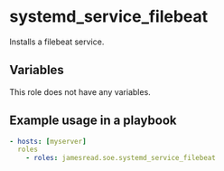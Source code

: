 # systemd_service_filebeat

Installs a filebeat service.
## Variables
This role does not have any variables.


## Example usage in a playbook

```yaml
- hosts: [myserver]
  roles
    - roles: jamesread.soe.systemd_service_filebeat
```
